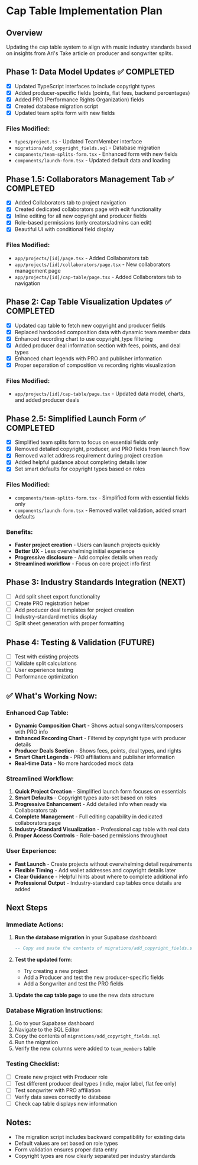 # Cap Table Implementation Plan

## Overview

Updating the cap table system to align with music industry standards based on insights from Ari's Take article on producer and songwriter splits.

## Phase 1: Data Model Updates ✅ COMPLETED

- [x] Updated TypeScript interfaces to include copyright types
- [x] Added producer-specific fields (points, flat fees, backend percentages)
- [x] Added PRO (Performance Rights Organization) fields
- [x] Created database migration script
- [x] Updated team splits form with new fields

### Files Modified:

- `types/project.ts` - Updated TeamMember interface
- `migrations/add_copyright_fields.sql` - Database migration
- `components/team-splits-form.tsx` - Enhanced form with new fields
- `components/launch-form.tsx` - Updated default data and loading

## Phase 1.5: Collaborators Management Tab ✅ COMPLETED

- [x] Added Collaborators tab to project navigation
- [x] Created dedicated collaborators page with edit functionality
- [x] Inline editing for all new copyright and producer fields
- [x] Role-based permissions (only creators/admins can edit)
- [x] Beautiful UI with conditional field display

### Files Modified:

- `app/projects/[id]/page.tsx` - Added Collaborators tab
- `app/projects/[id]/collaborators/page.tsx` - New collaborators management page
- `app/projects/[id]/cap-table/page.tsx` - Added Collaborators tab to navigation

## Phase 2: Cap Table Visualization Updates ✅ COMPLETED

- [x] Updated cap table to fetch new copyright and producer fields
- [x] Replaced hardcoded composition data with dynamic team member data
- [x] Enhanced recording chart to use copyright_type filtering
- [x] Added producer deal information section with fees, points, and deal types
- [x] Enhanced chart legends with PRO and publisher information
- [x] Proper separation of composition vs recording rights visualization

### Files Modified:

- `app/projects/[id]/cap-table/page.tsx` - Updated data model, charts, and added producer deals

## Phase 2.5: Simplified Launch Form ✅ COMPLETED

- [x] Simplified team splits form to focus on essential fields only
- [x] Removed detailed copyright, producer, and PRO fields from launch flow
- [x] Removed wallet address requirement during project creation
- [x] Added helpful guidance about completing details later
- [x] Set smart defaults for copyright types based on roles

### Files Modified:

- `components/team-splits-form.tsx` - Simplified form with essential fields only
- `components/launch-form.tsx` - Removed wallet validation, added smart defaults

### Benefits:

- **Faster project creation** - Users can launch projects quickly
- **Better UX** - Less overwhelming initial experience
- **Progressive disclosure** - Add complex details when ready
- **Streamlined workflow** - Focus on core project info first

## Phase 3: Industry Standards Integration (NEXT)

- [ ] Add split sheet export functionality
- [ ] Create PRO registration helper
- [ ] Add producer deal templates for project creation
- [ ] Industry-standard metrics display
- [ ] Split sheet generation with proper formatting

## Phase 4: Testing & Validation (FUTURE)

- [ ] Test with existing projects
- [ ] Validate split calculations
- [ ] User experience testing
- [ ] Performance optimization

## ✅ What's Working Now:

### **Enhanced Cap Table:**

- **Dynamic Composition Chart** - Shows actual songwriters/composers with PRO info
- **Enhanced Recording Chart** - Filtered by copyright type with producer details
- **Producer Deals Section** - Shows fees, points, deal types, and rights
- **Smart Chart Legends** - PRO affiliations and publisher information
- **Real-time Data** - No more hardcoded mock data

### **Streamlined Workflow:**

1. **Quick Project Creation** - Simplified launch form focuses on essentials
2. **Smart Defaults** - Copyright types auto-set based on roles
3. **Progressive Enhancement** - Add detailed info when ready via Collaborators tab
4. **Complete Management** - Full editing capability in dedicated collaborators page
5. **Industry-Standard Visualization** - Professional cap table with real data
6. **Proper Access Controls** - Role-based permissions throughout

### **User Experience:**

- **Fast Launch** - Create projects without overwhelming detail requirements
- **Flexible Timing** - Add wallet addresses and copyright details later
- **Clear Guidance** - Helpful hints about where to complete additional info
- **Professional Output** - Industry-standard cap tables once details are added

## Next Steps

### Immediate Actions:

1. **Run the database migration** in your Supabase dashboard:

   ```sql
   -- Copy and paste the contents of migrations/add_copyright_fields.sql
   ```

2. **Test the updated form**:

   - Try creating a new project
   - Add a Producer and test the new producer-specific fields
   - Add a Songwriter and test the PRO fields

3. **Update the cap table page** to use the new data structure

### Database Migration Instructions:

1. Go to your Supabase dashboard
2. Navigate to the SQL Editor
3. Copy the contents of `migrations/add_copyright_fields.sql`
4. Run the migration
5. Verify the new columns were added to `team_members` table

### Testing Checklist:

- [ ] Create new project with Producer role
- [ ] Test different producer deal types (indie, major label, flat fee only)
- [ ] Test songwriter with PRO affiliation
- [ ] Verify data saves correctly to database
- [ ] Check cap table displays new information

## Notes:

- The migration script includes backward compatibility for existing data
- Default values are set based on role types
- Form validation ensures proper data entry
- Copyright types are now clearly separated per industry standards
